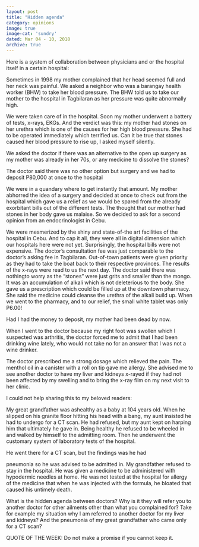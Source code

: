 ```yaml
---
layout: post
title: "Hidden agenda"
category: opinions
image: true
image-cat: 'sundry'
dated: Mar 04 - 10, 2018
archive: true
---
```


Here is a system of collaboration between physicians and or the hospital itself in a certain hospital:

Sometimes in 1998 my mother complained that her head seemed full and her neck was painful. We asked a neighbor who was a barangay health worker (BHW) to take her blood pressure. The BHW told us to take our mother to the hospital in Tagbilaran as her pressure was quite abnormally high.

We were taken care of in the hospital. Soon my mother underwent a battery of tests, x-rays, EKGs. And the verdict was this: my mother had stones on her urethra which is one of the causes for her high blood pressure. She had to be operated immediately which terrified us. Can it be true that stones caused her blood pressure to rise up, I asked myself silently.

We asked the doctor if there was an alternative to the open up surgery as my mother was already in her 70s, or any medicine to dissolve the stones?

The doctor said there was no other option but surgery and we had to deposit P80,000 at once to the hospital

We were in a quandary where to get instantly that amount. My mother abhorred the idea of a surgery and decided at once to check out from the hospital which gave us a relief as we would be spared from the already exorbitant bills out of the different tests.
The thought that our mother had stones in her body gave us malaise. So we decided to ask for a second opinion from an endocrinologist in Cebu.

We were mesmerized by the shiny and state-of-the art facilities of the hospital in Cebu. And to cap it all, they were all in digital dimension which our hospitals here were not yet. Surprisingly, the hospital bills were not expensive. The doctor’s consultation fee was just comparable to the doctor’s asking fee in Tagbilaran. Out-of-town patients were given priority as they had to take the boat back to their respective provinces.
The results of the x-rays were read to us the next day. The doctor said there was nothingto worry as the “stones” were just grits and smaller than the mongo. It was an accumulation of alkali which is not deleterious to the body. She gave us a prescription which could be filled up at the downtown pharmacy. She said the medicine could cleanse the urethra of the alkali build up. When we went to the pharmacy, and to our relief, the small white tablet was only P6.00!

Had I had the money to deposit, my mother had been dead by now.

When I went to the doctor because my right foot was swollen which I suspected was arthritis, the doctor forced me to admit that I had been drinking wine lately, who would not take no for an answer that I was not a wine drinker.

The doctor prescribed me a strong dosage which relieved the pain. The menthol oil in a canister with a roll on tip gave me allergy. She advised me to see another doctor to have my liver and kidneys x-rayed if they had not been affected by my swelling and to bring the x-ray film on my next visit to her clinic. 

I could not help sharing this to my beloved readers:

My great grandfather was ashealthy as a baby at 104 years old. When he slipped on his granite floor hitting his head with a bang, my aunt insisted he had to undergo for a CT scan. He had refused, but my aunt kept on harping him that ultimately he gave in. Being healthy he refused to be wheeled in and walked by himself to the admitting room. Then he underwent the customary system of laboratory tests of the hospital.

He went there for a CT scan, but the findings was he had

pneumonia so he was advised to be admitted in. My grandfather refused to stay in the hospital. He was given a medicine to be administered with hypodermic needles at home. He was not tested at the hospital for allergy of the medicine that when he was injected with the formula, he bloated that caused his untimely death.

What is the hidden agenda between doctors? Why is it they will refer you to another doctor for other ailments other than what you complained for? Take for example my situation why I am referred to another doctor for my liver and kidneys?  And the pneumonia of my great grandfather who came only for a CT scan?

QUOTE OF THE WEEK: Do not make a promise if you cannot keep it.
